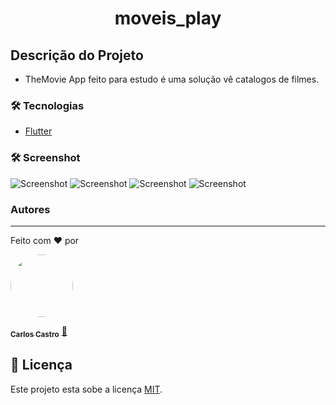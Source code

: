 <h1 align="center">moveis_play</h1>

## Descrição do Projeto

- TheMovie App feito para estudo  é uma solução vê catalogos de filmes.


### 🛠 Tecnologias
- [Flutter](https://flutter.dev/)

### 🛠 Screenshot
![Screenshot](01.png)
![Screenshot](02.png)
![Screenshot](03.png)
![Screenshot](04.png)


### Autores
---
Feito com ❤️ por 

<a href="###">
 <img style="border-radius: 50%;" src="https://avatars.githubusercontent.com/u/14837643?s=96&v=4" width="100px;" alt=""/>

 

  <sub><b>Carlos Castro</b></sub></a> <a href="###" title="">🚀</a>


  
  ## 📝 Licença

Este projeto esta sobe a licença [MIT](./LICENSE).
